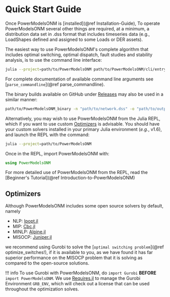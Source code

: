 # Quick Start Guide

Once PowerModelsONM is [installed](@ref Installation-Guide), To operate PowerModelsONM several other things are required, at a minimum, a distribution data set in .dss format that includes timeseries data (e.g., LoadShapes defined and assigned to some Loads or DER assets).

The easiest way to use PowerModelsONM's complete algorithm that includes optimal switching, optimal dispatch, fault studies and stability analysis, is to use the command line interface:

```bash
julia --project=path/to/PowerModelsONM path/to/PowerModelsONM/cli/entrypoint.jl -n "path/to/network.dss" -o "path/to/output.json"
```

For complete documentation of available command line arguments see [`parse_commandline`](@ref parse_commandline).

The binary builds available on GitHub under [Releases](https://github.com/lanl-ansi/PowerModelsONM.jl/releases) may also be used in a similar manner:

```bash
path/to/PowerModelsONM_binary -n "path/to/network.dss" -o "path/to/output.json"
```

Alternatively, you may wish to use PowerModelsONM from the Julia REPL, which if you want to use custom [Optimizers](@ref) is advisable. You should have your custom solvers installed in your primary Julia environment (_e.g._, v1.6), and launch the REPL with the command:

```bash
julia --project=path/to/PowerModelsONM
```

Once in the REPL, import PowerModelsONM with:

```julia
using PowerModelsONM
```

For more detailed use of PowerModelsONM from the REPL, read the [Beginner's Tutorial](@ref Introduction-to-PowerModelsONM)

## Optimizers

Although PowerModelsONM includes some open source solvers by default, namely

- NLP: [Ipopt.jl](https://github.com/jump-dev/Ipopt.jl)
- MIP: [Cbc.jl](https://github.com/jump-dev/Cbc.jl)
- MINLP: [Alpine.jl](https://github.com/lanl-ansi/Alpine.jl)
- MISOCP: [Juniper.jl](https://github.com/lanl-ansi/Juniper.jl)

we recommend using Gurobi to solve the [`optimal switching problem`](@ref optimize_switches!), if it is available to you, as we have found it has far superior performance on the MISOCP problem that it is solving as compared to the open-source solutions.

!!! info
To use Gurobi with PowerModelsONM, do `import Gurobi` **BEFORE** `import PowerModelsONM`. We use [Requires.jl](https://github.com/JuliaPackaging/Requires.jl) to manage the Gurobi Environment `GRB_ENV`, which will check out a license that can be used throughout the optimization solves.
